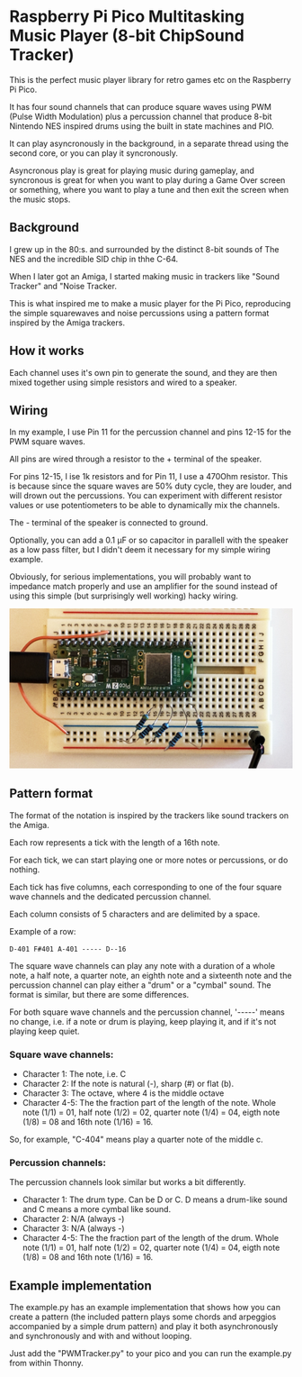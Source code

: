 # Raspberry Pi Pico Multitasking Music Player (8-bit ChipSound Tracker)

This is the perfect music player library for retro games etc on the Raspberry Pi Pico.

It has four sound channels that can produce square waves using PWM (Pulse Width Modulation) plus a percussion channel that produce 8-bit Nintendo NES inspired drums using the built in state machines and PIO.

It can play asyncronously in the background, in a separate thread using the second core, or you can play it syncronously.

Asyncronous play is great for playing music during gameplay, and syncronous is great for when you want to play during a Game Over screen or something, where you want to play a tune and then exit the screen when the music stops.

## Background
I grew up in the 80:s. and surrounded by the distinct 8-bit sounds of The NES and the incredible SID chip in thhe C-64.

When I later got an Amiga, I started making music in trackers like "Sound Tracker" and "Noise Tracker.

This is what inspired me to make a music player for the Pi Pico, reproducing the simple squarewaves and noise percussions using a pattern format inspired by the Amiga trackers.

## How it works
Each channel uses it's own pin to generate the sound, and they are then mixed together using simple resistors and wired to a speaker.

## Wiring
In my example, I use Pin 11 for the percussion channel and pins 12-15 for the PWM square waves.

All pins are wired through a resistor to the + terminal of the speaker.

For pins 12-15, I ise 1k resistors and for Pin 11, I use a 470Ohm resistor. This is because since the square waves are 50% duty cycle, they are louder, and will drown out the percussions. You can experiment with different resistor values or use potentiometers to be able to dynamically mix the channels.

The - terminal of the speaker is connected to ground.

Optionally, you can add a 0.1 µF or so capacitor in parallell with the speaker as a low pass filter, but I didn't deem it necessary for my simple wiring example.

Obviously, for serious implementations, you will probably want to impedance match properly and use an amplifier for the sound instead of using this simple (but surprisingly well working) hacky wiring.

![My Photo](breadboard_wiring.jpeg)

## Pattern format
The format of the notation is inspired by the trackers like sound trackers on the Amiga.

Each row represents a tick with the length of a 16th note.

For each tick, we can start playing one or more notes or percussions, or do nothing.

Each tick has five columns, each corresponding to one of the four square wave channels and the dedicated percussion channel.

Each column consists of 5 characters and are delimited by a space.

Example of a row:
```
D-401 F#401 A-401 ----- D--16
```
The square wave channels can play any note with a duration of a whole note, a half note, a quarter note, an eighth note and a sixteenth note and the percussion channel can play either a "drum" or a "cymbal" sound. The format is similar, but there are some differences.

For both square wave channels and the percussion channel, '-----' means no change, i.e. if a note or drum is playing, keep playing it, and if it's not playing keep quiet.

### Square wave channels:

- Character 1: The note, i.e. C
- Character 2: If the note is natural (-), sharp (#) or flat (b).
- Character 3: The octave, where 4 is the middle octave
- Character 4-5: The the fraction part of the length of the note. Whole note (1/1) = 01, half note (1/2) = 02, quarter note (1/4) = 04, eigth note (1/8) = 08 and 16th note (1/16) = 16.

So, for example, "C-404" means play a quarter note of the middle c.

### Percussion channels:
The percussion channels look similar but works a bit differently.

- Character 1: The drum type. Can be D or C. D means a drum-like sound and C means a more cymbal like sound.
- Character 2: N/A (always -)
- Character 3: N/A (always -)
- Character 4-5: The the fraction part of the length of the drum. Whole note (1/1) = 01, half note (1/2) = 02, quarter note (1/4) = 04, eigth note (1/8) = 08 and 16th note (1/16) = 16.

## Example implementation
The example.py has an example implementation that shows how you can create a pattern (the included pattern plays some chords and arpeggios accompanied by a simple drum pattern) and play it both asynchronously and synchronously and with and without looping.

Just add the "PWMTracker.py" to your pico and you can run the example.py from within Thonny.
